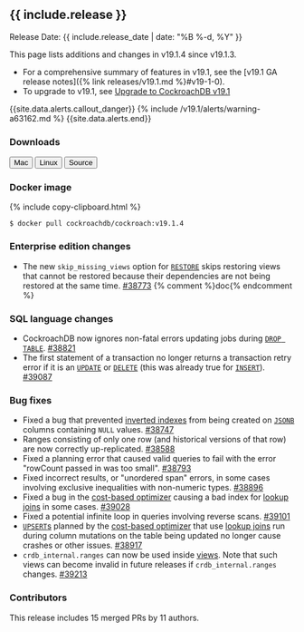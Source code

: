 <h2 id="{{ include.release | slugify }}">{{ include.release }}</h2>

Release Date: {{ include.release_date | date: "%B %-d, %Y" }}

This page lists additions and changes in v19.1.4 since v19.1.3.

- For a comprehensive summary of features in v19.1, see the [v19.1 GA release notes]({% link releases/v19.1.md %}#v19-1-0).
- To upgrade to v19.1, see [Upgrade to CockroachDB v19.1](https://www.cockroachlabs.com/docs/v19.1/upgrade-cockroach-version)

{{site.data.alerts.callout_danger}}
{% include /v19.1/alerts/warning-a63162.md %}
{{site.data.alerts.end}}

<h3 id="v19-1-4-downloads">Downloads</h3>

<div id="os-tabs" class="clearfix os-tabs_button-outline-primary">
    <a href="https://binaries.cockroachdb.com/cockroach-v19.1.4.darwin-10.9-amd64.tgz"><button id="mac" data-eventcategory="mac-binary-release-notes">Mac</button></a>
    <a href="https://binaries.cockroachdb.com/cockroach-v19.1.4.linux-amd64.tgz"><button id="linux" data-eventcategory="linux-binary-release-notes">Linux</button></a>
    <a href="https://binaries.cockroachdb.com/cockroach-v19.1.4.src.tgz"><button id="source" data-eventcategory="source-release-notes">Source</button></a>
</div>

<h3 id="v19-1-4-docker-image">Docker image</h3>

{% include copy-clipboard.html %}
~~~shell
$ docker pull cockroachdb/cockroach:v19.1.4
~~~

<h3 id="v19-1-4-enterprise-edition-changes">Enterprise edition changes</h3>

- The new `skip_missing_views` option for [`RESTORE`](https://www.cockroachlabs.com/docs/v19.1/restore) skips restoring views that cannot be restored because their dependencies are not being restored at the same time. [#38773][#38773] {% comment %}doc{% endcomment %}

<h3 id="v19-1-4-sql-language-changes">SQL language changes</h3>

- CockroachDB now ignores non-fatal errors updating jobs during [`DROP TABLE`](https://www.cockroachlabs.com/docs/v19.1/drop-table). [#38821][#38821]
- The first statement of a transaction no longer returns a transaction retry error if it is an [`UPDATE`](https://www.cockroachlabs.com/docs/v19.1/update) or [`DELETE`](https://www.cockroachlabs.com/docs/v19.1/delete) (this was already true for [`INSERT`](../v19.1/insert.html)). [#39087][#39087]

<h3 id="v19-1-4-bug-fixes">Bug fixes</h3>

- Fixed a bug that prevented [inverted indexes](https://www.cockroachlabs.com/docs/v19.1/inverted-indexes) from being created on [`JSONB`](https://www.cockroachlabs.com/docs/v19.1/jsonb) columns containing `NULL` values. [#38747][#38747]
- Ranges consisting of only one row (and historical versions of that row) are now correctly up-replicated. [#38588][#38588]
- Fixed a planning error that caused valid queries to fail with the error "rowCount passed in was too small". [#38793][#38793]
- Fixed incorrect results, or "unordered span" errors, in some cases involving exclusive inequalities with non-numeric types. [#38896][#38896]
- Fixed a bug in the [cost-based optimizer](https://www.cockroachlabs.com/docs/v19.1/cost-based-optimizer) causing a bad index for [lookup joins](https://www.cockroachlabs.com/docs/v19.1/joins#lookup-joins) in some cases. [#39028][#39028]
- Fixed a potential infinite loop in queries involving reverse scans. [#39101][#39101]
- [`UPSERT`s](https://www.cockroachlabs.com/docs/v19.1/upsert) planned by the [cost-based optimizer](https://www.cockroachlabs.com/docs/v19.1/cost-based-optimizer) that use [lookup joins](https://www.cockroachlabs.com/docs/v19.1/joins#lookup-joins) run during column mutations on the table being updated no longer cause crashes or other issues. [#38917][#38917]
- `crdb_internal.ranges` can now be used inside [views](https://www.cockroachlabs.com/docs/v19.1/views). Note that such views can become invalid in future releases if `crdb_internal.ranges` changes. [#39213][#39213]

<h3 id="v19-1-4-contributors">Contributors</h3>

This release includes 15 merged PRs by 11 authors.

[#38588]: https://github.com/cockroachdb/cockroach/pull/38588
[#38747]: https://github.com/cockroachdb/cockroach/pull/38747
[#38773]: https://github.com/cockroachdb/cockroach/pull/38773
[#38793]: https://github.com/cockroachdb/cockroach/pull/38793
[#38821]: https://github.com/cockroachdb/cockroach/pull/38821
[#38896]: https://github.com/cockroachdb/cockroach/pull/38896
[#38917]: https://github.com/cockroachdb/cockroach/pull/38917
[#39028]: https://github.com/cockroachdb/cockroach/pull/39028
[#39087]: https://github.com/cockroachdb/cockroach/pull/39087
[#39101]: https://github.com/cockroachdb/cockroach/pull/39101
[#39213]: https://github.com/cockroachdb/cockroach/pull/39213
